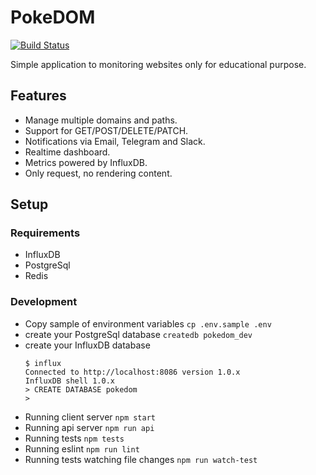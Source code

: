 # PokeDOM

[![Build Status](https://travis-ci.org/pastuxso/pokedom.svg?branch=master)](https://travis-ci.org/pastuxso/pokedom)

Simple application to monitoring websites only for educational purpose.

## Features

- Manage multiple domains and paths.
- Support for GET/POST/DELETE/PATCH.
- Notifications via Email, Telegram and Slack.
- Realtime dashboard.
- Metrics powered by InfluxDB.
- Only request, no rendering content.

## Setup

### Requirements

  - InfluxDB
  - PostgreSql
  - Redis

### Development

  - Copy sample of environment variables `cp .env.sample .env`
  - create your PostgreSql database `createdb pokedom_dev`
  - create your InfluxDB database
    ```
    $ influx
    Connected to http://localhost:8086 version 1.0.x
    InfluxDB shell 1.0.x
    > CREATE DATABASE pokedom
    >
    ```
  - Running client server `npm start`
  - Running api server `npm run api`
  - Running tests `npm tests`
  - Running eslint `npm run lint`
  - Running tests watching file changes `npm run watch-test`
